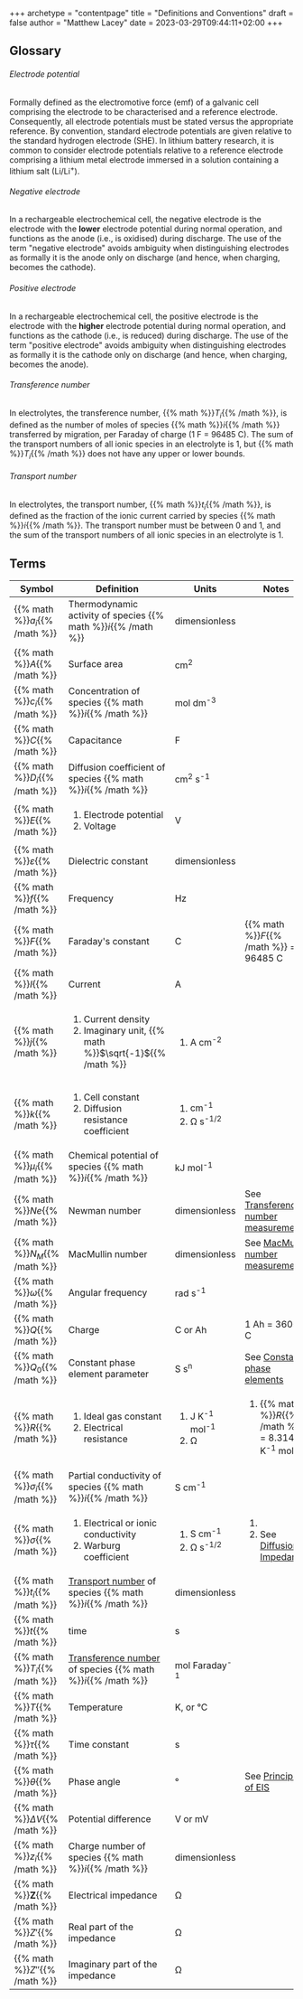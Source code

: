 +++
archetype = "contentpage"
title = "Definitions and Conventions"
draft = false
author = "Matthew Lacey"
date = 2023-03-29T09:44:11+02:00
+++

## Glossary

###### Electrode potential

Formally defined as the electromotive force (emf) of a galvanic cell comprising the electrode to be characterised and a reference electrode. Consequently, all electrode potentials must be stated versus the appropriate reference. By convention, standard electrode potentials are given relative to the standard hydrogen electrode (SHE). In lithium battery research, it is common to consider electrode potentials relative to a reference electrode comprising a lithium metal electrode immersed in a solution containing a lithium salt (Li/Li<sup>+</sup>).

###### Negative electrode

In a rechargeable electrochemical cell, the negative electrode is the electrode with the **lower** electrode potential during normal operation, and functions as the anode (i.e., is oxidised) during discharge. The use of the term "negative electrode" avoids ambiguity when distinguishing electrodes as formally it is the anode only on discharge (and hence, when charging, becomes the cathode).

###### Positive electrode

In a rechargeable electrochemical cell, the positive electrode is the electrode with the **higher** electrode potential during normal operation, and functions as the cathode (i.e., is reduced) during discharge. The use of the term "positive electrode" avoids ambiguity when distinguishing electrodes as formally it is the cathode only on discharge (and hence, when charging, becomes the anode).

###### Transference number

In electrolytes, the transference number, {{% math %}}$T_i${{% /math %}}, is defined as the number of moles of species {{% math %}}$i${{% /math %}} transferred by migration, per Faraday of charge (1 F = 96485 C). The sum of the transport numbers of all ionic species in an electrolyte is 1, but {{% math %}}$T_i${{% /math %}} does not have any upper or lower bounds.

###### Transport number

In electrolytes, the transport number, {{% math %}}$t_i${{% /math %}}, is defined as the fraction of the ionic current carried by species {{% math %}}$i${{% /math %}}. The transport number must be between 0 and 1, and the sum of the transport numbers of all ionic species in an electrolyte is 1.

## Terms

| Symbol | Definition      | Units   | Notes                         |
|--------|-----------------|---------|-------------------------------|
|{{% math %}}$a_i${{% /math %}} | Thermodynamic activity of species {{% math %}}$i${{% /math %}} | dimensionless |           |
|{{% math %}}$A${{% /math %}} | Surface area | cm<sup>2</sup> |          |
|{{% math %}}$c_i${{% /math %}} | Concentration of species {{% math %}}$i${{% /math %}} | mol dm<sup>-3</sup> |       |
|{{% math %}}$C${{% /math %}} | Capacitance | F |           |
|{{% math %}}$D_i${{% /math %}} | Diffusion coefficient of species {{% math %}}$i${{% /math %}} | cm<sup>2</sup> s<sup>-1</sup> |       |
|{{% math %}}$E${{% /math %}} | <ol><li>Electrode potential</li><li>Voltage</li></ol> | V |          |
|{{% math %}}$\varepsilon${{% /math %}} | Dielectric constant | dimensionless |             |
|{{% math %}}$f${{% /math %}} | Frequency | Hz |             |
|{{% math %}}$F${{% /math %}} | Faraday's constant | C | {{% math %}}$F${{% /math %}} = 96485 C      |
|{{% math %}}$I${{% /math %}} | Current | A |              |
|{{% math %}}$j${{% /math %}} | <ol><li>Current density</li><li>Imaginary unit, {{% math %}}$\sqrt{-1}${{% /math %}}</li></ol> | <ol><li>A cm<sup>-2</sup></li></ol>    |              |
|{{% math %}}$k${{% /math %}} | <ol><li>Cell constant</li><li>Diffusion resistance coefficient</li></ol> | <ol><li>cm<sup>-1</sup></li><li>Ω s<sup>-1/2</sup></li></ol> |          | 
|{{% math %}}$\mu_i${{% /math %}} | Chemical potential of species {{% math %}}$i${{% /math %}} | kJ mol<sup>-1</sup> |       |
|{{% math %}}$Ne${{% /math %}} | Newman number | dimensionless | See [Transference number measurement](/experimental-electrochemistry/transference-number-measurement/#measuring-tsubsub-the-bruce-vincent-method)     |
|{{% math %}}$N_M${{% /math %}} | MacMullin number | dimensionless | See [MacMullin number measurement](/experimental-electrochemistry/macmullin-number-measurement) |
|{{% math %}}$\omega${{% /math %}} | Angular frequency | rad s<sup>-1</sup> |             |
|{{% math %}}$Q${{% /math %}} | Charge | C or Ah | 1 Ah = 3600 C             |
|{{% math %}}$Q_0${{% /math %}} | Constant phase element parameter | S s<sup>n</sup> | See [Constant phase elements](/experimental-electrochemistry/eis/constant-phase-element/)           |
|{{% math %}}$R${{% /math %}} | <ol><li>Ideal gas constant</li><li>Electrical resistance</li></ol> | <ol><li>J K<sup>-1</sup> mol<sup>-1</sup></li><li>Ω</li></ol> | <ol><li>{{% math %}}$R${{% /math %}} = 8.314 J K<sup>-1</sup> mol<sup>-1</sup></li></ol> |
|{{% math %}}$\sigma_i${{% /math %}} | Partial conductivity of species {{% math %}}$i${{% /math %}} | S cm<sup>-1</sup> |       |
|{{% math %}}$\sigma${{% /math %}} | <ol><li>Electrical or ionic conductivity</li><li>Warburg coefficient</li></ol> | <ol><li>S cm<sup>-1</sup></li><li>Ω s<sup>-1/2</sup></li></ol> | <ol><li></li><li>See [Diffusion Impedance](/experimental-electrochemistry/eis/diffusion-impedance/)</li></ol>      |
|{{% math %}}$t_i${{% /math %}} | [Transport number](/more/definitions-conventions/#transport-number) of species {{% math %}}$i${{% /math %}} | dimensionless |       |
|{{% math %}}$t${{% /math %}} | time | s |            |
|{{% math %}}$T_i${{% /math %}} | [Transference number](/more/definitions-conventions/#transference-number) of species {{% math %}}$i${{% /math %}} | mol Faraday<sup>-1</sup> |       |
|{{% math %}}$T${{% /math %}} | Temperature | K, or °C |         |
|{{% math %}}$\tau${{% /math %}} | Time constant | s |           |
|{{% math %}}$\theta${{% /math %}} | Phase angle | ° | See [Principles of EIS](/experimental-electrochemistry/eis/principles/)         |
|{{% math %}}$\Delta V${{% /math %}} | Potential difference | V or mV |          |
|{{% math %}}$z_i${{% /math %}} | Charge number of species {{% math %}}$i${{% /math %}} | dimensionless |       |
|{{% math %}}$\pmb{Z}${{% /math %}} | Electrical impedance | Ω |      |
|{{% math %}}$Z'${{% /math %}} | Real part of the impedance | Ω |       |
|{{% math %}}$Z''${{% /math %}} | Imaginary part of the impedance | Ω |       |